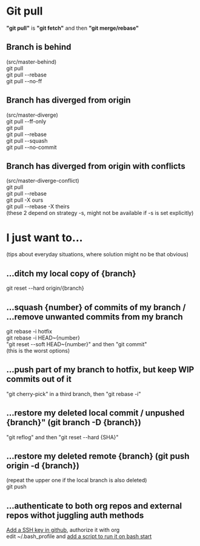 #  Git pull
__"git pull"__ is __"git fetch"__ and then __"git merge/rebase"__
## Branch is behind
(src/master-behind)  
git pull  
git pull --rebase  
git pull --no-ff  

## Branch has diverged from origin
(src/master-diverge)  
git pull --ff-only  
git pull  
git pull --rebase  
git pull --squash  
git pull --no-commit  

## Branch has diverged from origin with conflicts
(src/master-diverge-conflict)  
git pull  
git pull --rebase  
git pull -X ours  
git pull --rebase -X theirs  
(these 2 depend on strategy -s, might not be available if -s is set explicitly)

# I just want to...
(tips about everyday situations, where solution might no be that obvious)  

## ...ditch my local copy of {branch}
git reset --hard origin/{branch}  

## ...squash {number} of commits of my branch / ...remove unwanted commits from my branch
git rebase -i hotfix  
git rebase -i HEAD~{number}  
"git reset --soft HEAD~{number}" and then "git commit"  
(this is the worst options)  

## ...push part of my branch to hotfix, but keep WIP commits out of it
"git cherry-pick" in a third branch, then "git rebase -i"  

## ...restore my deleted local commit / unpushed {branch}" (git branch -D {branch})
"git reflog" and then "git reset --hard {SHA}"  

## ...restore my deleted remote {branch} (git push origin -d {branch})
(repeat the upper one if the local branch is also deleted)  
git push  

## ...authenticate to both org repos and external repos withot juggling auth methods
[Add a SSH key in github](https://docs.github.com/en/authentication/connecting-to-github-with-ssh/adding-a-new-ssh-key-to-your-github-account), authorize it with org  
edit ~/.bash_profile and [add a script to run it on bash start](https://stackoverflow.com/questions/18404272/running-ssh-agent-when-starting-git-bash-on-windows)